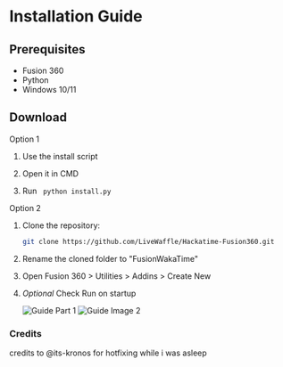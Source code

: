 # Installation Guide

## Prerequisites

- Fusion 360
- Python
- Windows 10/11

## Download
Option 1
1. Use the install script

2. Open it in CMD 

3. Run ``` python install.py```


Option 2

1. Clone the repository:
   ```bash
   git clone https://github.com/LiveWaffle/Hackatime-Fusion360.git

2. Rename the cloned folder to "FusionWakaTime"

3. Open Fusion 360 > Utilities > Addins > Create New

4. *Optional* Check Run on startup


   ![Guide Part 1](./guidepart1.png)
   ![Guide Image 2](./guideimage2.png)

### Credits
credits to @its-kronos for hotfixing while i was asleep 
